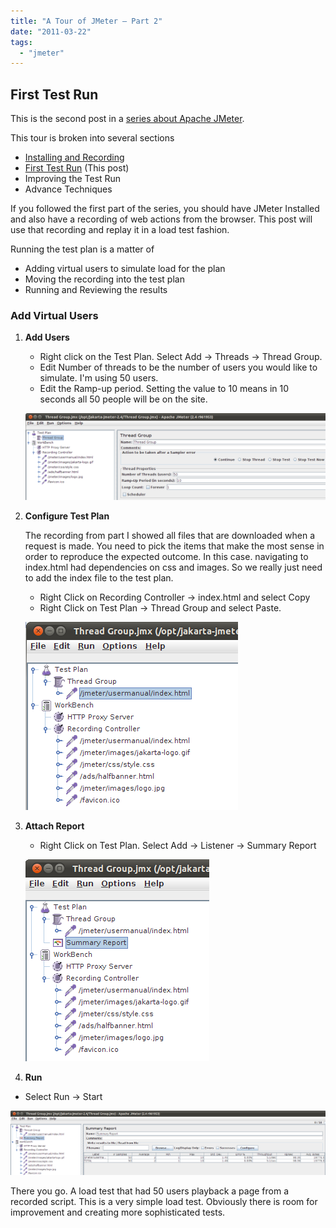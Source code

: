 ```yaml
---
title: "A Tour of JMeter – Part 2"
date: "2011-03-22"
tags: 
  - "jmeter"
---
```


## First Test Run

This is the second post in a [series about Apache JMeter](/wordpress/?p=317).

This tour is broken into several sections

- [Installing and Recording](/wordpress/?p=317)
- [First Test Run](/wordpress/?p=363) (This post)
- Improving the Test Run
- Advance Techniques

If you followed the first part of the series, you should have JMeter Installed and also have a recording of web actions from the browser. This post will use that recording and replay it in a load test fashion.

Running the test plan is a matter of

- Adding virtual users to simulate load for the plan
- Moving the recording into the test plan
- Running and Reviewing the results

### Add Virtual Users

1. **Add Users**
    
    - Right click on the Test Plan. Select Add -> Threads -> Thread Group.
    - Edit Number of threads to be the number of users you would like to simulate. I'm using 50 users.
    - Edit the Ramp-up period. Setting the value to 10 means in 10 seconds all 50 people will be on the site.
    
    [![](images/JMeter-TestPlan0.png "JMeter-TestPlan0")](http://127.0.0.1:4000/imgs/uploads/2011/03/JMeter-TestPlan0.png)
2. **Configure Test Plan**
    
    The recording from part I showed all files that are downloaded when a request is made. You need to pick the items that make the most sense in order to reproduce the expected outcome. In this case. navigating to index.html had dependencies on css and images. So we really just need to add the index file to the test plan.
    
    - Right Click on Recording Controller -> index.html and select Copy
    - Right Click on Test Plan -> Thread Group and select Paste.
    
    [![](images/JMeter-TestPlan1.png "JMeter-TestPlan1")](http://127.0.0.1:4000/imgs/uploads/2011/03/JMeter-TestPlan1.png)
3. **Attach Report**
    
    - Right Click on Test Plan. Select Add -> Listener -> Summary Report
    
    [![](images/JMeter-TestPlan2.png "JMeter-TestPlan2")](http://127.0.0.1:4000/imgs/uploads/2011/03/JMeter-TestPlan2.png)
4. **Run**

- Select Run -> Start

[![](images/JMeter-TestPlan3.png "JMeter-TestPlan3")](http://127.0.0.1:4000/imgs/uploads/2011/03/JMeter-TestPlan3.png)

There you go. A load test that had 50 users playback a page from a recorded script. This is a very simple load test. Obviously there is room for improvement and creating more sophisticated tests.
